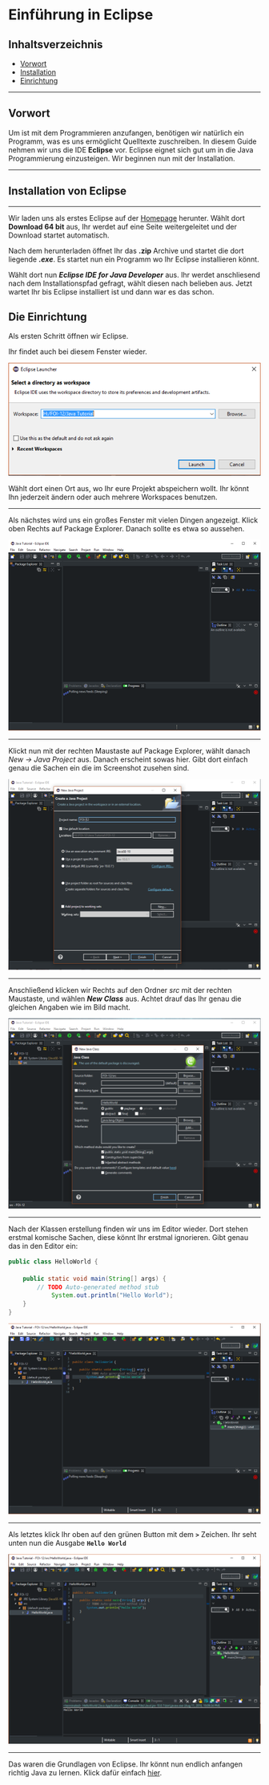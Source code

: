 # Einführung in Eclipse


## Inhaltsverzeichnis

- [Vorwort](#vorwort)
- [Installation](#installation-von-eclipse)
- [Einrichtung](#die-einrichtung)

---

## Vorwort


Um ist mit dem Programmieren anzufangen, benötigen wir natürlich ein Programm, was es uns ermöglicht Quelltexte zuschreiben. In diesem Guide nehmen wir uns die IDE **Eclipse** vor.
Eclipse eignet sich gut um in die Java Programmierung einzusteigen. Wir beginnen nun mit der Installation. 

---

## Installation von Eclipse

---

Wir laden uns als erstes Eclipse auf der [Homepage](https://www.eclipse.org/downloads/) herunter. Wählt dort **Download 64 bit** aus, Ihr werdet auf eine Seite weitergeleitet und der Download startet automatisch.

Nach dem herunterladen öffnet Ihr das **.zip** Archive und startet die dort liegende ***.exe***.
Es startet nun ein Programm wo Ihr Eclipse installieren könnt. 

Wählt dort nun ***Eclipse IDE for Java Developer*** aus. Ihr werdet anschliesend nach dem Installationspfad gefragt, wählt diesen nach belieben aus. Jetzt wartet Ihr bis Eclipse installiert ist und dann war es das schon. 



## Die Einrichtung

Als ersten Schritt öffnen wir Eclipse.

Ihr findet auch bei diesem Fenster wieder.

![Eclipse Workspace](../../images/Eclipse_First_Start.png)

Wählt dort einen Ort aus, wo Ihr eure Projekt abspeichern wollt. Ihr könnt Ihn jederzeit ändern oder auch mehrere Workspaces benutzen.

---

Als nächstes wird uns ein großes Fenster mit vielen Dingen angezeigt. Klick oben Rechts auf Package Explorer. Danach sollte es etwa so aussehen.


![Eclipse Project](../../images/Eclipse_Workspace.png)

---

Klickt nun mit der rechten Maustaste auf Package Explorer, wählt danach *New -> Java Project* aus. Danach erscheint sowas hier. Gibt dort einfach genau die Sachen ein die im Screenshot zusehen sind.


![Eclipse Project](../../images/Eclipse_Project.png)

----

Anschließend klicken wir Rechts auf den Ordner *src* mit der rechten Maustaste, und wählen ***New Class*** aus. Achtet drauf das Ihr genau die gleichen Angaben wie im Bild macht.

![Eclipse New Class](../../images/Eclipse_First_Class.png)

---

Nach der Klassen erstellung finden wir uns im Editor wieder. Dort stehen erstmal komische Sachen, diese könnt Ihr erstmal ignorieren. Gibt genau das in den Editor ein:
```java
public class HelloWorld {

	public static void main(String[] args) {
	    // TODO Auto-generated method stub
            System.out.println("Hello World");
	}
}
```

![Eclipse Main Class](../../images/Eclipse_Main_Class.png)

---


Als letztes klick Ihr oben auf den grünen Button mit dem **`>`** Zeichen. Ihr seht unten nun die Ausgabe **`Hello World`**

![Eclipse Ausgabe](../../images/Eclipse_Output.png)


---

Das waren die Grundlagen von Eclipse. Ihr könnt nun endlich anfangen richtig Java zu lernen. Klick dafür einfach [hier](../Java-Tutorial/1-Unser-Erstes-Programm.md).